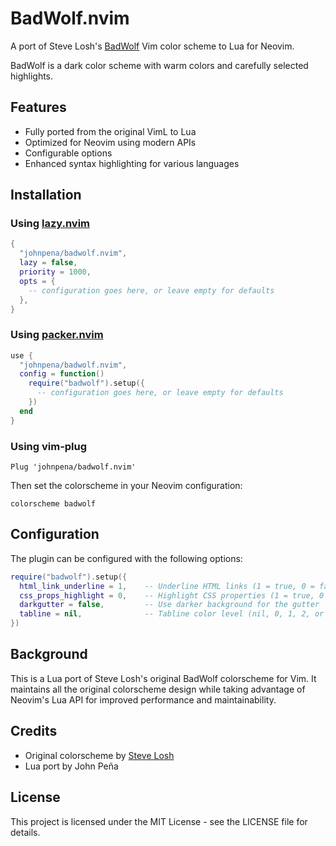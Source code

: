 # BadWolf.nvim

A port of Steve Losh's [BadWolf](http://stevelosh.com/projects/badwolf/) Vim color scheme to Lua for Neovim.

BadWolf is a dark color scheme with warm colors and carefully selected highlights.

## Features

- Fully ported from the original VimL to Lua
- Optimized for Neovim using modern APIs
- Configurable options
- Enhanced syntax highlighting for various languages

## Installation

### Using [lazy.nvim](https://github.com/folke/lazy.nvim)

```lua
{
  "johnpena/badwolf.nvim",
  lazy = false,
  priority = 1000,
  opts = {
    -- configuration goes here, or leave empty for defaults
  },
}
```

### Using [packer.nvim](https://github.com/wbthomason/packer.nvim)

```lua
use {
  "johnpena/badwolf.nvim",
  config = function()
    require("badwolf").setup({
      -- configuration goes here, or leave empty for defaults
    })
  end
}
```

### Using vim-plug

```vim
Plug 'johnpena/badwolf.nvim'
```

Then set the colorscheme in your Neovim configuration:

```vim
colorscheme badwolf
```

## Configuration

The plugin can be configured with the following options:

```lua
require("badwolf").setup({
  html_link_underline = 1,    -- Underline HTML links (1 = true, 0 = false)
  css_props_highlight = 0,    -- Highlight CSS properties (1 = true, 0 = false)
  darkgutter = false,         -- Use darker background for the gutter
  tabline = nil,              -- Tabline color level (nil, 0, 1, 2, or 3)
})
```

## Background

This is a Lua port of Steve Losh's original BadWolf colorscheme for Vim. It maintains all the original colorscheme design while taking advantage of Neovim's Lua API for improved performance and maintainability.

## Credits

- Original colorscheme by [Steve Losh](http://stevelosh.com/projects/badwolf/)
- Lua port by John Peña

## License

This project is licensed under the MIT License - see the LICENSE file for details.

